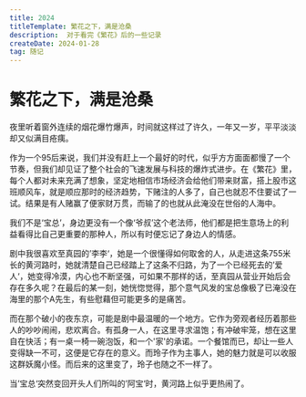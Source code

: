 ```yaml
---
title: 2024
titleTemplate: 繁花之下，满是沧桑
description:  对于看完《繁花》后的一些记录
createDate: 2024-01-28
tag: 随记 
---
```


# 繁花之下，满是沧桑

夜里听着窗外连续的烟花爆竹爆声，时间就这样过了许久，一年又一岁，平平淡淡却又似满目疮痍。

作为一个95后来说，我们并没有赶上一个最好的时代，似乎方方面面都慢了一个节奏，但我们却见证了整个社会的飞速发展与科技的爆炸式进步。在《繁花》里，每个人都对未来充满了想象，坚定地相信市场经济会给他们带来财富，搭上股市这班顺风车，就是顺应那时的经济趋势，下赌注的人多了，自己也就忍不住要试了一试。结果是有人赌赢了便家财万贯，而输了的也就从此淹没在世俗的人海中。

我们不是‘宝总’，身边更没有一个像‘爷叔’这个老法师，他们都是把生意场上的利益看得比自己更重要的那种人，所以有时便忘记了身边人的情感。

剧中我很喜欢至真园的’李李‘，她是一个很懂得如何取舍的人，从走进这条755米长的黄河路时，她就清楚自己已经踏上了这条不归路，为了一个已经死去的’爱人‘，她变得冷漠，内心也不断坚强，可如果不那样的话，至真园从营业开始后会存在多久呢？在最后的某一刻，她恍惚觉得，那个意气风发的宝总像极了已淹没在海里的那个A先生，有些慰藉但可能更多的是痛苦。

而在那个破小的夜东京，可能是剧中最温暖的一个地方。它作为旁观者经历着那些人的吵吵闹闹，悲欢离合。有孤身一人，在这里寻求温饱；有冲破牢笼，想在这里自在快活；有一桌一椅一碗泡饭，和一个'家'的承诺。一个餐馆而已，却让一些人变得缺一不可，这便是它存在的意义。而玲子作为主事人，她的魅力就是可以收服这群妖魔小怪。而后来的这里变了，玲子也随之不一样了。

当’宝总‘突然变回开头人们所叫的’阿宝‘时，黄河路上似乎更热闹了。
